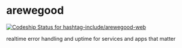arewegood
=========

[ ![Codeship Status for hashtag-include/arewegood-web](https://codeship.com/projects/33d7c700-4ce3-0132-df74-5a56e8d5bc4a/status)](https://codeship.com/projects/47283)  
  
realtime error handling and uptime for services and apps that matter  
 